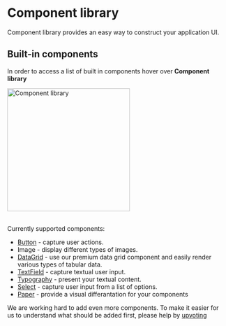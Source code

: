 # Component library

<p class="description">Component library provides an easy way to construct your application UI.</p>

## Built-in components

In order to access a list of built in components hover over **Component library**

<img src="/static/toolpad/docs/building-ui/ui-1.png" width="281px" alt="Component library" />
<br />
<br />

Currently supported components:

- [Button](https://mui.com/material-ui/react-button/) - capture user actions.
- Image - display different types of images.
- [DataGrid](https://mui.com/x/react-data-grid/) - use our premium data grid component and easily render various types of tabular data.
- [TextField](https://mui.com/material-ui/react-text-field/) - capture textual user input.
- [Typography](https://mui.com/material-ui/react-typography/) - present your textual content.
- [Select](https://mui.com/material-ui/react-select/) - capture user input from a list of options.
- [Paper](https://mui.com/material-ui/react-paper/) - provide a visual differantation for your components

We are working hard to add even more components. To make it easier for us to understand what should be added first, please help by [upvoting](https://github.com/mui/mui-toolpad/labels/waiting%20for%20%F0%9F%91%8D)
